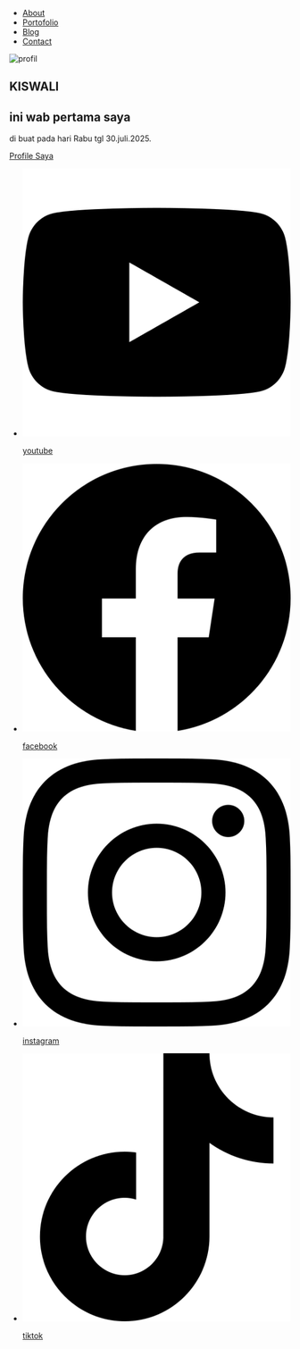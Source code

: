 <!DOCTYPE html>
<html lang="en">
  <head>
    <meta charset="UTF-8" />
    <meta name="viewport" content="width=device-width, initial-scale=1.0" />
    <link rel="stylesheet" href="style.css" />
    <title>Web | kiswali</title>
  </head>
  <body>
    <div class="container">
      <div class="sidebar">
        <nav>
          <ul>
            <li><a href="">About</a></li>
            <li><a href="">Portofolio</a></li>
            <li><a href="">Blog</a></li>
            <li><a href="">Contact</a></li>
          </ul>
        </nav>
      </div>
      <main class="content">
        <section class="hero">
          <img src="ki.png" alt="profil" />
          <div class="hero-content">
            <h1>KISWALI</h1>
            <h2>ini wab pertama saya</h2>
            <p>di buat pada hari Rabu tgl 30.juli.2025.</p>
            <a href="" class="action-btn">Profile Saya</a>
          </div>
        </section>
      </main>
      <div class="footer">
        <footer>
          <ul>
            <li>
              <img src="youtube.png" alt="youtube.jpg" /><a href="https://www.youtube.com/@Jantan999" target="_blank"><p>youtube</p></a>
            </li>
            <li>
              <img src="facebook.png" alt="facebook.jpg" /><a href="https://www.facebook.com/jantan666" target="_blank"><p>facebook</p></a>
            </li>
            <li>
              <img src="instagram.png"  alt="instagram.jpg" /><a href="https://www.instagram.com/kiswali_gnz12" target="_blank"><p>instagram</p></a>
            </li>
            <li>
              <img src="tik-tok.png" alt="tiktok.jpg" /><a href="https://www.tiktok.com/@jantan666" target="_blank"><p>tiktok</p></a>
            </li>
          </ul>
        </footer>
      </div>
    </div>
  </body>
</html>
